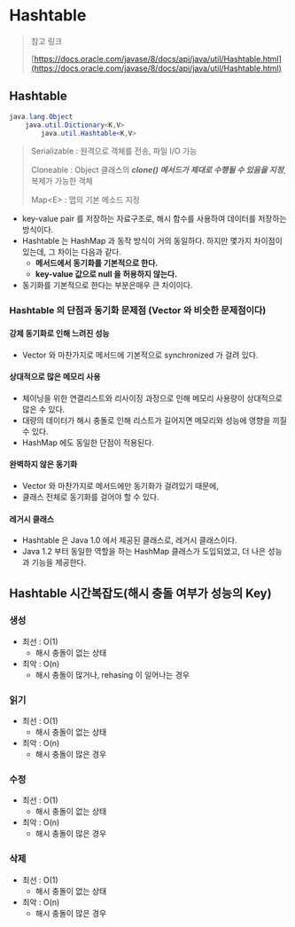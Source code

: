 # Hashtable

> 참고 링크&#x20;
>
> [https://docs.oracle.com/javase/8/docs/api/java/util/Hashtable.html](https://docs.oracle.com/javase/8/docs/api/java/util/Hashtable.html)

## Hashtable

```java
java.lang.Object
    java.util.Dictionary<K,V>
        java.util.Hashtable<K,V>
```

> Serializable : 원격으로 객체를 전송, 파일 I/O 가능
>
> Cloneable : Object 클래스의 _**clone() 메서드가 제대로 수행될 수 있음을 지정**_, 복제가 가능한 객체
>
> Map\<E> : 맵의 기본 메소드 지정

* key-value pair 를 저장하는 자료구조로, 해시 함수를 사용하여 데이터를 저장하는 방식이다.&#x20;
* Hashtable 는 HashMap 과 동작 방식이 거의 동일하다. 하지만 몇가지 차이점이 있는데, 그 차이는 다음과 같다.&#x20;
  * **메서드에서 동기화를 기본적으로 한다.**&#x20;
  * **key-value 값으로 null 을 허용하지 않는다.**&#x20;
* 동기화를 기본적으로 한다는 부분은매우 큰 차이이다.

### Hashtable 의 단점과 동기화 문제점 (Vector 와 비슷한 문제점이다)&#x20;

#### 강제 동기화로 인해 느려진 성능&#x20;

* Vector 와 마찬가지로 메서드에 기본적으로 synchronized 가 걸려 있다.&#x20;

#### 상대적으로 많은 메모리 사용&#x20;

* 체이닝을 위한 연결리스트와 리사이징 과정으로 인해 메모리 사용량이 상대적으로 많은 수 있다.&#x20;
* 대량의 데이터가 해시 충돌로 인해 리스트가 길어지면 메모리와 성능에 영향을 끼질 수 있다.&#x20;
* HashMap 에도 동일한 단점이 적용된다.&#x20;

#### 완벽하지 않은 동기화

* Vector 와 마찬가지로 메서드에만 동기화가 걸려있기 때문에,&#x20;
* 클래스 전체로 동기화를 걸어야 할 수 있다.&#x20;

#### 레거시 클래스&#x20;

* Hashtable 은 Java 1.0 에서 제공된 클래스로, 레거시 클래스이다.&#x20;
* Java 1.2 부터 동일한 역할을 하는 HashMap 클래스가 도입되었고, 더 나은 성능과 기능을 제공한다.&#x20;

## Hashtable 시간복잡도(해시 충돌 여부가 성능의 Key)&#x20;

### 생성&#x20;

* 최선 : O(1)
  * 해시 충돌이 없는 상태
* 최악 : O(n)&#x20;
  * 해시 충돌이 많거나, rehasing 이 일어나는 경우&#x20;

### 읽기

* 최선 : O(1)
  * 해시 충돌이 없는 상태
* 최악 : O(n)&#x20;
  * 해시 충돌이 많은 경우&#x20;

### 수정

* 최선 : O(1)
  * 해시 충돌이 없는 상태
* 최악 : O(n)&#x20;
  * 해시 충돌이 많은 경우&#x20;

### 삭제&#x20;

* 최선 : O(1)
  * 해시 충돌이 없는 상태
* 최악 : O(n)&#x20;
  * 해시 충돌이 많은 경우&#x20;
